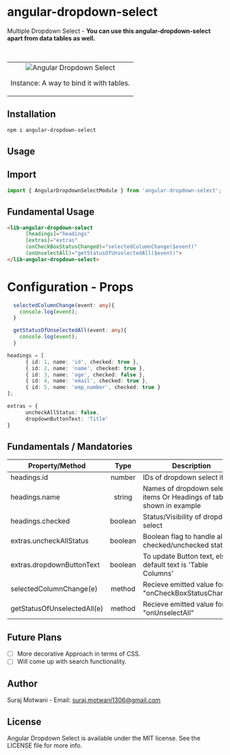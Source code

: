 # angular-dropdown-select
<p>Multiple Dropdown Select - <b>You can use this angular-dropdown-select apart from data tables as well.</b></p>
<br/>

<table>
  <tr>
    <td align="center">
      <img alt="Angular Dropdown Select"
        src="projects/angular-dropdown-select/Screenshots/dropdown-select.gif" />
        <p align="center">Instance: A way to bind it with tables.</p>
    </td>
   </tr>
</table>

## Installation

```sh
npm i angular-dropdown-select
```

## Usage

## Import
```ts
import { AngularDropdownSelectModule } from 'angular-dropdown-select';
```

## Fundamental Usage
```html
<lib-angular-dropdown-select 
      [headings]="headings" 
      [extras]="extras" 
      (onCheckBoxStatusChanged)="selectedColumnChange($event)" 
      (onUnselectAll)="getStatusOfUnselectedAll($event)">
</lib-angular-dropdown-select>
```

# Configuration - Props
```ts
  selectedColumnChange(event: any){
    console.log(event);
  }

  getStatusOfUnselectedAll(event: any){
    console.log(event);
  }

headings = [
      { id: 1, name: 'id', checked: true },
      { id: 2, name: 'name', checked: true },
      { id: 3, name: 'age', checked: false },
      { id: 4, name: 'email', checked: true },
      { id: 5, name: 'emp_number', checked: true }
];

extras = {
      uncheckAllStatus: false,
      dropdownButtonText: 'Title'
}
```

## Fundamentals / Mandatories

| Property/Method             |  Type   | Description                                                             |
| --------------------------- | :-----: | ----------------------------------------------------------------------- |
| headings.id                 | number  | IDs of dropdown select items                                            |
| headings.name               | string  | Names of dropdown select items Or Headings of table shown in example    |
| headings.checked            | boolean | Status/Visibility of dropdown select                                    |
| extras.uncheckAllStatus     | boolean | Boolean flag to handle all checked/unchecked state                      |
| extras.dropdownButtonText   | boolean | To update Button text, else default text is 'Table Columns'             |
| selectedColumnChange(e)     | method  | Recieve emitted value for "onCheckBoxStatusChanged"                     |
| getStatusOfUnselectedAll(e) | method  | Recieve emitted value for "onUnselectAll"                               |


## Future Plans
- [ ] More decorative Approach in terms of CSS.
- [ ] Will come up with search functionality.

## Author
Suraj Motwani - Email: suraj.motwani1306@gmail.com

## License

Angular Dropdown Select is available under the MIT license. See the LICENSE file for more info.

